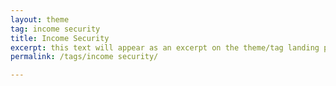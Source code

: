 ```yaml
---
layout: theme
tag: income security
title: Income Security
excerpt: this text will appear as an excerpt on the theme/tag landing page
permalink: /tags/income security/

---
```

